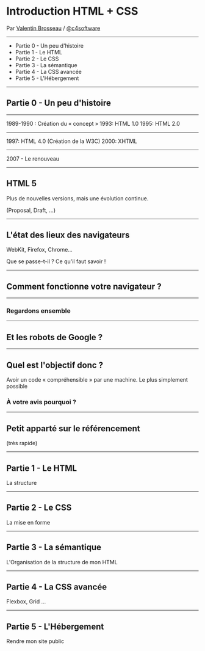 # Introduction HTML + CSS

Par [Valentin Brosseau](https://github.com/c4software) / [@c4software](http://twitter.com/c4software)

---

- Partie 0 - Un peu d'histoire
- Partie 1 - Le HTML
- Partie 2 - Le CSS
- Partie 3 - La sémantique
- Partie 4 - La CSS avancée
- Partie 5 - L'Hébergement

---

## Partie 0 - Un peu d'histoire

---

1989-1990 : Création du « concept »
1993: HTML 1.0
1995: HTML 2.0

---

1997: HTML 4.0 (Création de la W3C)
2000: XHTML

---

2007 - Le renouveau

---

## HTML 5

Plus de nouvelles versions, mais une évolution continue.

(Proposal, Draft, …)

---

## L'état des lieux des navigateurs

WebKit, Firefox, Chrome…

Que se passe-t-il ? Ce qu'il faut savoir !

---

## Comment fonctionne votre navigateur ?

---

### Regardons ensemble

---

## Et les robots de Google ?

---

## Quel est l'objectif donc ?

Avoir un code « compréhensible » par une machine. Le plus simplement possible

### À votre avis pourquoi ?

---

## Petit apparté sur le référencement

(très rapide)

---

## Partie 1 - Le HTML

La structure

---

## Partie 2 - Le CSS

La mise en forme

---

## Partie 3 - La sémantique

L'Organisation de la structure de mon HTML

---

## Partie 4 - La CSS avancée

Flexbox, Grid …

---

## Partie 5 - L'Hébergement

Rendre mon site public
